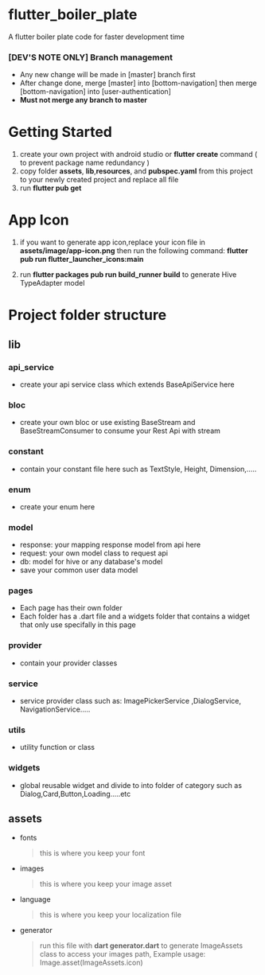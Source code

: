# flutter_boiler_plate

A flutter boiler plate code for faster development time

### [DEV'S NOTE ONLY] Branch management

- Any new change will be made in [master] branch first
- After change done, merge [master] into [bottom-navigation] then merge [bottom-navigation] into [user-authentication]
- **Must not merge any branch to master**

# Getting Started

1. create your own project with android studio or **flutter create** command ( to prevent package name redundancy )
2. copy folder **assets**, **lib**,**resources**, and **pubspec.yaml** from this project to your newly created project and replace all file
3. run **flutter pub get**

# App Icon

1. if you want to generate app icon,replace your icon file in **assets/image/app-icon.png** then run the following command: **flutter pub run flutter_launcher_icons:main**

2. run **flutter packages pub run build_runner build** to generate Hive TypeAdapter model

# Project folder structure

## lib

### api_service

- create your api service class which extends BaseApiService here

### bloc

- create your own bloc or use existing BaseStream and BaseStreamConsumer to consume your Rest Api with stream

### constant

- contain your constant file here such as TextStyle, Height, Dimension,.....

### enum

- create your enum here

### model

- response: your mapping response model from api here
- request: your own model class to request api
- db: model for hive or any database's model
- save your common user data model

### pages

- Each page has their own folder
- Each folder has a .dart file and a widgets folder that contains a widget that only use specifally in this page

### provider

- contain your provider classes

### service

- service provider class such as: ImagePickerService ,DialogService, NavigationService.....

### utils

- utility function or class

### widgets

- global reusable widget and divide to into folder of category such as Dialog,Card,Button,Loading.....etc

## assets

- fonts
  > this is where you keep your font
- images

  > this is where you keep your image asset

- language

  > this is where you keep your localization file

- generator
  > run this file with **dart generator.dart** to generate ImageAssets class to access your images path, Example usage: Image.asset(ImageAssets.icon)
